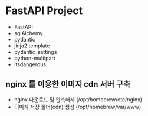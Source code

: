 # FastAPI Project

* FastAPI
* sqlAlchemy
* pydantic
* jinja2 template
* pydantic_settings
* python-multipart
* itsdangerous

## nginx 를 이용한 이미지 cdn 서버 구축
* nginx 다운로드 및 압축해제 (/opt/homebrew/etc/nginx)
* 이미지 저장 폴더(cdn) 생성 (/opt/homebrew/var/www)